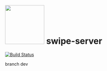 # <img height="128" src="https://avatars0.githubusercontent.com/u/39216079?s=200&v=4"/> swipe-server
 [![Build Status](https://travis-ci.org/swipe-app/swipe-server.svg?branch=master)](https://travis-ci.org/swipe-app/swipe-server)

branch dev